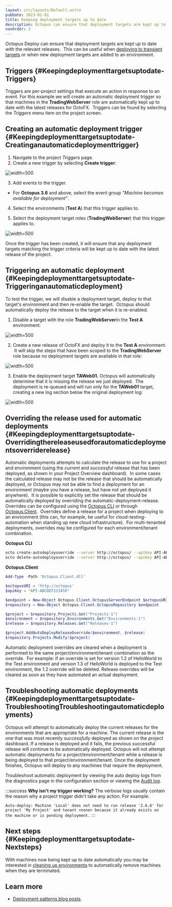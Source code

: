 ```yaml
---
layout: src/layouts/Default.astro
pubDate: 2023-01-01
title: Keeping deployment targets up to date
description: Octopus can ensure that deployment targets are kept up to date with the relevant releases. This can be useful when deploying to transient targets or when new deployment targets are added to an environment.
navOrder: 2
---
```


Octopus Deploy can ensure that deployment targets are kept up to date with the relevant releases.  This can be useful when [deploying to transient targets](/docs/deployments/patterns/elastic-and-transient-environments/deploying-to-transient-targets.md) or when new deployment targets are added to an environment.

## Triggers {#Keepingdeploymenttargetsuptodate-Triggers}

Triggers are per-project settings that execute an action in response to an event. For this example we will create an automatic deployment trigger so that machines in the **TradingWebServer** role are automatically kept up to date with the latest releases for OctoFX.  Triggers can be found by selecting the *Triggers* menu item on the project screen.

## Creating an automatic deployment trigger {#Keepingdeploymenttargetsuptodate-Creatinganautomaticdeploymenttrigger}

1. Navigate to the project *Triggers* page.
2. Create a new trigger by selecting **Create trigger**:

![](images/5865570.png "width=500")

3. Add events to the trigger.
  - For **Octopus 3.6** and above, select the event group *"Machine becomes available for deployment"*.

4. Select the environments (**Test A**) that this trigger applies to.

5. Select the deployment target roles (**TradingWebServer**) that this trigger applies to.

![](images/5865705.png "width=500")

Once the trigger has been created, it will ensure that any deployment targets matching the trigger criteria will be kept up to date with the latest release of the project.

## Triggering an automatic deployment {#Keepingdeploymenttargetsuptodate-Triggeringanautomaticdeployment}

To test the trigger, we will disable a deployment target, deploy to that target's environment and then re-enable the target.  Octopus should automatically deploy the release to the target when it is re-enabled.

1. Disable a target with the role **TradingWebServer**in the **Test A** environment:

![](images/5865573.png "width=500")

2. Create a new release of OctoFX and deploy it to the **Test A** environment.  It will skip the steps that have been scoped to the **TradingWebServer** role because no deployment targets are available in that role:

![](images/5865574.png "width=500")

3. Enable the deployment target **TAWeb01.** Octopus will automatically determine that it is missing the release we just deployed.  The deployment is re-queued and will run only for the **TAWeb01** target, creating a new log section below the original deployment log:

![](images/5865575.png "width=500")

## Overriding the release used for automatic deployments {#Keepingdeploymenttargetsuptodate-Overridingthereleaseusedforautomaticdeploymentsoverriderelease}

Automatic deployments attempts to calculate the release to use for a project and environment (using the *current* and *successful* release that has been deployed, as shown in your Project Overview dashboard).  In some cases the calculated release may not be the release that should be automatically deployed, or Octopus may not be able to find a deployment for an environment (maybe you have a release, but have not yet deployed it anywhere).  It is possible to explicitly set the release that should be automatically deployed by overriding the automatic-deployment-release. Overrides can be configured using the [Octopus CLI](/docs/octopus-rest-api/octopus-cli/index.md) or through [Octopus.Client](/docs/octopus-rest-api/octopus.client/).  Overrides define a release for a project when deploying to an environment (this can, for example, be useful for cloud-testing-automation when standing up new cloud infrastructure).  For multi-tenanted deployments, overrides may be configured for each environment/tenant combination.

**Octopus CLI**

```bash
octo create-autodeployoverride --server http://octopus/ --apiKey API-ABCDEF123456 --project HelloWorld --environment Test -version 1.3.0
octo delete-autodeployoverride --server http://octopus/ --apiKey API-ABCDEF123456 --project HelloWorld --environment Test
```

**Octopus.Client**

```powershell
Add-Type -Path 'Octopus.Client.dll'

$octopusURI = 'http://octopus'
$apiKey = "API-ABCDEF123456"

$endpoint = New-Object Octopus.Client.OctopusServerEndpoint $octopusURI, $apiKey
$repository = New-Object Octopus.Client.OctopusRepository $endpoint

$project = $repository.Projects.Get("Projects-1")
$environment = $repository.Environments.Get("Environments-1")
$release = $repository.Releases.Get("Releases-1")

$project.AddAutoDeployReleaseOverride($environment, $release)
$repository.Projects.Modify($project)
```

Automatic deployment overrides are cleared when a deployment is performed to the same project/environment/tenant combination as the override.  For example: if an override is set for version 1.2 of HelloWorld to the Test environment and version 1.3 of HelloWorld is deployed to the Test environment, the 1.2 override will be deleted. Release overrides will be cleared as soon as they have automated an actual deployment.

## Troubleshooting automatic deployments {#Keepingdeploymenttargetsuptodate-TroubleshootingTroubleshootingautomaticdeployments}

Octopus will attempt to automatically deploy the current releases for the environments that are appropriate for a machine. The current release is the one that was most recently *successfully* deployed as shown on the project dashboard. If a release is deployed and it fails, the previous successful release will continue to be automatically deployed. Octopus will not attempt automatic deployments for a project/environment/tenant while a release is being deployed to that project/environment/tenant. Once the deployment finishes, Octopus will deploy to any machines that require the deployment.

Troubleshoot automatic deployment by viewing the auto deploy logs from the diagnostics page in the configuration section or viewing the [Audit log](/docs/security/users-and-teams/auditing/).

:::success
**Why isn&#39;t my trigger working?**
The verbose logs usually contain the reason why a project trigger didn't take any action. For example:

`Auto-deploy: Machine 'Local' does not need to run release '2.6.6' for project 'My Project' and tenant <none> because it already exists on the machine or is pending deployment.`
:::

## Next steps {#Keepingdeploymenttargetsuptodate-Nextsteps}

With machines now being kept up to date automatically you may be interested in [cleaning up environments](/docs/deployments/patterns/elastic-and-transient-environments/cleaning-up-environments.md) to automatically remove machines when they are terminated.

## Learn more

- [Deployment patterns blog posts](https://octopus.com/blog/tag/Deployment%20Patterns).